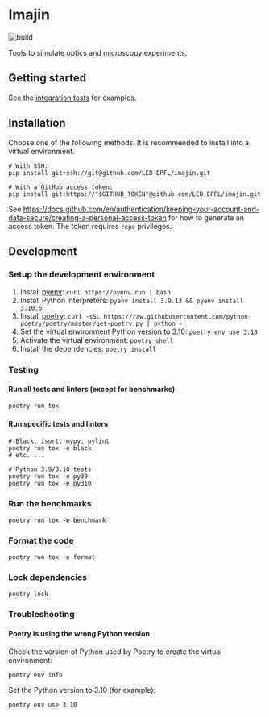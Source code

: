 # Imajin

![build](https://github.com/LEB-EPFL/imajin/actions/workflows/build.yml/badge.svg)

Tools to simulate optics and microscopy experiments.

## Getting started

See the [integration tests](tests/integration/) for examples.

## Installation

Choose one of the following methods. It is recommended to install into a virtual environment.

```console
# With SSH:
pip install git+ssh://git@github.com/LEB-EPFL/imajin.git

# With a GitHub access token:
pip install git+https://"$GITHUB_TOKEN"@github.com/LEB-EPFL/imajin.git
```

See https://docs.github.com/en/authentication/keeping-your-account-and-data-secure/creating-a-personal-access-token for how to generate an access token. The token requires `repo` privileges.

## Development

### Setup the development environment

1. Install [pyenv](https://github.com/pyenv/pyenv): `curl https://pyenv.run | bash`
2. Install Python interpreters: `pyenv install 3.9.13 && pyenv install 3.10.6`
3. Install [poetry](https://python-poetry.org/docs/): `curl -sSL https://raw.githubusercontent.com/python-poetry/poetry/master/get-poetry.py | python -`
4. Set the virtual environment Python version to 3.10: `poetry env use 3.10`
4. Activate the virtual environment: `poetry shell`
5. Install the dependencies: `poetry install`

### Testing

#### Run all tests and linters (except for benchmarks)

```console
poetry run tox
```

#### Run specific tests and linters

```console
# Black, isort, mypy, pylint
poetry run tox -e black
# etc. ...

# Python 3.9/3.10 tests
poetry run tox -e py39
poetry run tox -e py310
```

### Run the benchmarks

```console
poetry run tox -e benchmark
```

### Format the code

```console
poetry run tox -e format
```

### Lock dependencies

```console
poetry lock
```

### Troubleshooting

#### Poetry is using the wrong Python version

Check the version of Python used by Poetry to create the virtual environment:

```console
poetry env info
```

Set the Python version to 3.10 (for example):

```console
poetry env use 3.10
```

